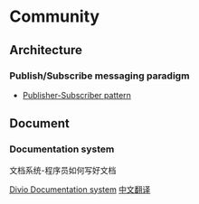 # Community

## Architecture

### Publish/Subscribe messaging paradigm

- [Publisher-Subscriber pattern](https://learn.microsoft.com/en-us/azure/architecture/patterns/publisher-subscriber)

## Document

### Documentation system

文档系统-程序员如何写好文档

[Divio Documentation system](https://documentation.divio.com/)
[中文翻译](https://tinggengyan.github.io/2021/10/03/the-documentation-system_how_to_write_good_document/)
